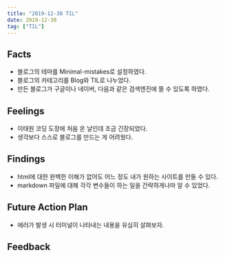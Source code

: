 ```yaml
---
title: "2019-12-30 TIL"
date: 2019-12-30
tag: ["TIL"]
---
```


## Facts

  - 블로그의 테마를 Minimal-mistakes로 설정하였다.<br>
  - 블로그의 카테고리를 Blog와 TIL로 나누었다.<br>
  - 만든 블로그가 구글이나 네이버, 다음과 같은 검색엔진에 
  뜰 수 있도록 하였다.

## Feelings

  - 이태원 코딩 도장에 처음 온 날인데 조금 긴장되었다.<br>
  - 생각보다 스스로 블로그를 만드는 게 어려웠다.

## Findings

  - html에 대한 완벽한 이해가 없어도 어느 정도 내가 원하는 
      사이트를 만들 수 있다.<br>
  - markdown 파일에 대해 각각 변수들이 하는 일을 간략하게나마 
      알 수 있었다.

## Future Action Plan

  - 에러가 발생 시 터미널이 나타내는 내용을 유심히 살펴보자.

## Feedback
